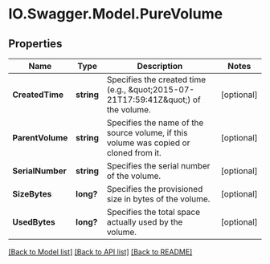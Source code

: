 # IO.Swagger.Model.PureVolume
## Properties

Name | Type | Description | Notes
------------ | ------------- | ------------- | -------------
**CreatedTime** | **string** | Specifies the created time (e.g., \&quot;2015-07-21T17:59:41Z\&quot;) of the volume. | [optional] 
**ParentVolume** | **string** | Specifies the name of the source volume, if this volume was copied or cloned from it. | [optional] 
**SerialNumber** | **string** | Specifies the serial number of the volume. | [optional] 
**SizeBytes** | **long?** | Specifies the provisioned size in bytes of the volume. | [optional] 
**UsedBytes** | **long?** | Specifies the total space actually used by the volume. | [optional] 

[[Back to Model list]](../README.md#documentation-for-models) [[Back to API list]](../README.md#documentation-for-api-endpoints) [[Back to README]](../README.md)

